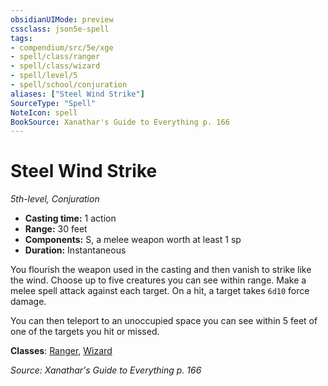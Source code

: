 ```yaml
---
obsidianUIMode: preview
cssclass: json5e-spell
tags:
- compendium/src/5e/xge
- spell/class/ranger
- spell/class/wizard
- spell/level/5
- spell/school/conjuration
aliases: ["Steel Wind Strike"]
SourceType: "Spell"
NoteIcon: spell
BookSource: Xanathar's Guide to Everything p. 166
---
```

# Steel Wind Strike
*5th-level, Conjuration*  

- **Casting time:** 1 action
- **Range:** 30 feet
- **Components:** S, a melee weapon worth at least 1 sp
- **Duration:** Instantaneous

You flourish the weapon used in the casting and then vanish to strike like the wind. Choose up to five creatures you can see within range. Make a melee spell attack against each target. On a hit, a target takes `6d10` force damage.

You can then teleport to an unoccupied space you can see within 5 feet of one of the targets you hit or missed.

**Classes**: [Ranger](/3-Mechanics/CLI/classes/ranger.md), [Wizard](/3-Mechanics/CLI/classes/wizard.md)

*Source: Xanathar's Guide to Everything p. 166*